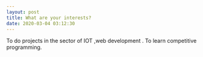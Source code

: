 ```yaml
---
layout: post
title: What are your interests?
date: 2020-03-04 03:12:30
---
```

To do projects in the sector of IOT ,web development . To learn competitive programming.
